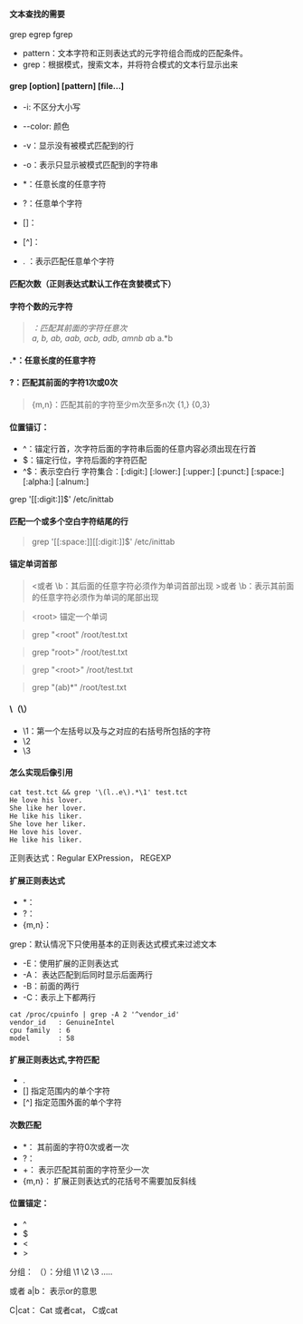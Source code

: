 
#### 文本查找的需要
grep    egrep   fgrep

* pattern：文本字符和正则表达式的元字符组合而成的匹配条件。
* grep：根据模式，搜索文本，并将符合模式的文本行显示出来


#### grep [option] [pattern] [file...]
* -i: 不区分大小写
* --color: 颜色
* -v：显示没有被模式匹配到的行
* -o：表示只显示被模式匹配到的字符串
        
* *：任意长度的任意字符
* ?：任意单个字符
* []：
* [^]：
* . ：表示匹配任意单个字符        


#### 匹配次数（正则表达式默认工作在贪婪模式下）
#### 字符个数的元字符
> *：匹配其前面的字符任意次        
> a, b, ab, aab, acb, adb, amnb
> a*b
> a.*b
        
#### .*：任意长度的任意字符


#### \?：匹配其前面的字符1次或0次
>\{m,n\}：匹配其前的字符至少m次至多n次
        \{1,\}
        \{0,3\}


#### 位置锚订：        
* ^：锚定行首，次字符后面的字符串后面的任意内容必须出现在行首
* $：锚定行位，字符后面的字符匹配
* ^$：表示空白行
        字符集合：[:digit:]  [:lower:]  [:upper:]  [:punct:]  [:space:] [:alpha:] [:alnum:]
    
grep '[[:digit:]]$' /etc/inittab

#### 匹配一个或多个空白字符结尾的行
> grep '[[:space:]][[:digit:]]$' /etc/inittab

#### 锚定单词首部
> \<或者 \b：其后面的任意字符必须作为单词首部出现
> \>或者 \b：表示其前面的任意字符必须作为单词的尾部出现

> \<root\>   锚定一个单词

> grep "\<root"  /root/test.txt

> grep "root\>" /root/test.txt

> grep "\<root\>" /root/test.txt

> grep "\(ab\)*" /root/test.txt

#### \（\）
* \1：第一个左括号以及与之对应的右括号所包括的字符
* \2
* \3
        

#### 怎么实现后像引用

```shell
cat test.tct && grep '\(l..e\).*\1' test.tct 
He love his lover.
She like her lover.
He like his liker.
She love her liker.
He love his lover.
He like his liker.
```




        
正则表达式：Regular EXPression， REGEXP

#### 扩展正则表达式
* *：
* \?：
* \{m,n\}：

grep：默认情况下只使用基本的正则表达式模式来过滤文本

* -E：使用扩展的正则表达式
* -A：         表达匹配到后同时显示后面两行
* -B：前面的两行
* -C：表示上下都两行

```shell
cat /proc/cpuinfo | grep -A 2 '^vendor_id'
vendor_id	: GenuineIntel
cpu family	: 6
model		: 58
```

#### 扩展正则表达式,字符匹配
* .
* []      指定范围内的单个字符
* [^]         指定范围外面的单个字符

#### 次数匹配
* *：  其前面的字符0次或者一次
* ?：
* +：  表示匹配其前面的字符至少一次
* {m,n}：      扩展正则表达式的花括号不需要加反斜线

#### 位置锚定：
* ^
* $
* \<
* \>

分组：
（）：分组
\1  \2  \3  .....
   
或者
a|b： 表示or的意思

C|cat：   Cat 或者cat， C或cat
   